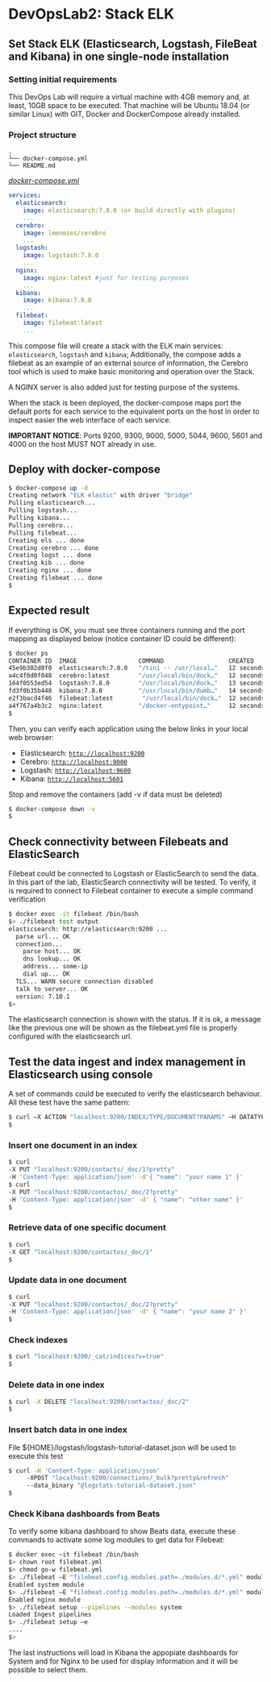 # DevOpsLab2: Stack ELK

## Set Stack ELK (Elasticsearch, Logstash, FileBeat and Kibana) in one single-node installation

### Setting initial requirements

This DevOps Lab will require a virtual machine with 4GB memory and, at least, 10GB space to be executed.
That machine will be Ubuntu 18.04 (or similar Linux) with GIT, Docker and DockerCompose already installed.

### Project structure

```ascii
.
└── docker-compose.yml
└── README.md
```

[_docker-compose.yml_](docker-compose.yml)

```yml
services:
  elasticsearch:
    image: elasticsearch:7.8.0 (or build directly with plugins)
    ...
  cerebro:
    image: lmenezes/cerebro
    ...
  logstash:
    image: logstash:7.8.0
    ...
  nginx:
    image: nginx:latest #just for testing purposes
    ...
  kibana:
    image: kibana:7.8.0
    ...
  filebeat:   
    image: filebeat:latest
    ...
```

This compose file will create a stack with the ELK main services: `elasticsearch`, `logstash` and `kibana`;
Additionally, the compose adds a filebeat as an example of an external source of information, the Cerebro tool which is used to make basic monitoring and operation over the Stack.

A NGINX server is also added just for testing purpose of the systems.

When the stack is been deployed, the docker-compose maps port the default ports for each service to the equivalent ports on the host in order to inspect easier the web interface of each service.

**IMPORTANT NOTICE**: Ports 9200, 9300, 9000, 5000, 5044, 9600, 5601 and 4000 on the host MUST NOT already in use.

## Deploy with docker-compose

```bash
$ docker-compose up -d
Creating network "ELK elastic" with driver "bridge"
Pulling elasticsearch...
Pulling logstash...
Pulling kibana...
Pulling cerebro...
Pulling filebeat...
Creating els ... done
Creating cerebro ... done
Creating logst ... done
Creating kib ... done
Creating nginx ... done
Creating filebeat ... done
$
```

## Expected result

If everything is OK, you must see three containers running and the port mapping as displayed below (notice container ID could be different):

```bash
$ docker ps
CONTAINER ID  IMAGE                 COMMAND                  CREATED         STATUS                 PORTS                                               NAMES
45e9b302d0f0  elasticsearch:7.8.0   "/tini -- /usr/local…"   12 seconds ago  Up 2 seconds (healthy) 0.0.0.0:47321->9200/tcp, 0.0.0.0:49156->9300/tcp    els
a4c4f0d0f048  cerebro:latest        "/usr/local/bin/dock…"   12 seconds ago  Up 2 seconds           0.0.0.0:9000->9000/tcp                              cerebro
164f0553ed54  logstash:7.8.0        "/usr/local/bin/dock…"   13 seconds ago  Up 1 seconds           0.0.0.0:5000->5000/tcp, 0.0.0.0:5044->5044/tcp, 0.0.0.0:9600->9600/tcp, 0.0.0.0:5000->5000/udp   logst
fd3f0b35b448  kibana:7.8.0          "/usr/local/bin/dumb…"   14 seconds ago  Up 2 seconds           0.0.0.0:5601->5601/tcp                               kib
e2f3bacd4f46  filebeat:latest        "/usr/local/bin/dock…"  12 seconds ago  Up 1 seconds           0.0.0.0:                                             filebeat
a4f767a4b3c2  nginx:latest          "/docker-entypoint…"     12 seconds ago  Up 1 seconds           0.0.0.0:4000->4000/tcp                               nginx
$ 
```

Then, you can verify each application using the below links in your local web browser:

* Elasticsearch: [`http://localhost:9200`](http://localhost:9200)
* Cerebro: [`http://localhost:9000`](http://localhost:9000)
* Logstash: [`http://localhost:9600`](http://localhost:9600)
* Kibana: [`http://localhost:5601`](http://localhost:5601)

Stop and remove the containers (add -v if data must be deleted)

```bash
$ docker-compose down -v
$
```

## Check connectivity between Filebeats and ElasticSearch

Filebeat could be connected to Logstash or ElasticSearch to send the data. In this part of the lab, ElasticSearch connectivity will be tested.
To verify, it is required to connect to Filebeat container to execute a simple command verification

```bash
$ docker exec -it filebeat /bin/bash
$> ./filebeat test output
elasticsearch: http://elasticsearch:9200 ...
  parse url... OK
  connection...
    parse host... OK
    dns lookup... OK
    address... some-ip
    dial up... OK
  TLS... WARN secure connection disabled
  talk to server... OK
  version: 7.10.1
$>
```

The elasticsearch connection is shown with the status. If it is ok, a message like the previous one will be shown as the filebeat.yml file is properly configured with the elasticsearch url.

## Test the data ingest and index management in Elasticsearch using console

A set of commands could be executed to verify the elasticsearch behaviour.
All these test have the same pattern:

```bash
$ curl –X ACTION "localhost:9200/INDEX/TYPE/DOCUMENT?PARAMS" –H DATATYPE DATA
$
```

### Insert one document in an index

```bash
$ curl 
-X PUT "localhost:9200/contacts/_doc/1?pretty" 
-H 'Content-Type: application/json' -d'{ "name": "your name 1" }'
$ curl 
-X PUT "localhost:9200/contactos/_doc/2?pretty" 
-H 'Content-Type: application/json' -d' { "name": "other name" }'
$
```

### Retrieve data of one specific document

```bash
$ curl 
-X GET "localhost:9200/contactos/_doc/1"
$ 
```

### Update data in one document

```bash
$ curl 
-X PUT "localhost:9200/contactos/_doc/2?pretty" 
-H 'Content-Type: application/json' -d' { "name": "your name 2" }'
$
```

### Check indexes

```bash
$ curl "localhost:9200/_cat/indices?v=true"
$
```

### Delete data in one index

```bash
$ curl -X DELETE "localhost:9200/contactos/_doc/2"
$
```

### Insert batch data in one index

File ${HOME}/logstash/logstash-tutorial-dataset.json will be used to execute this test

```bash
$ curl -H 'Content-Type: application/json' 
     -XPOST "localhost:9200/connections/_bulk?pretty&refresh" 
     --data_binary "@logstats-tutorial-dataset.json"
$
```

### Check Kibana dashboards from Beats

To verify some kibana dashboard to show Beats data, execute these commands to activate some log modules to get data for Filebeat:

```bash
$ docker exec –it filebeat /bin/bash
$> chown root filebeat.yml
$> chmod go-w filebeat.yml
$> ./filebeat –E "filebeat.config.modules.path=./modules.d/*.yml" modules enable system
Enabled system module
$> ./filebeat –E "filebeat.config.modules.path=./modules.d/*.yml" modules enable nginx
Enabled nginx module
$> ./filebeat setup --pipelines --modules system
Loaded Ingest pipelines
$> ./filebeat setup –e
....
$> 
```

The last instructions will load in Kibana the appopiate dashboards for System and for Nginx to be used for display information and it will be possible to select them.

